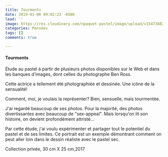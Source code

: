 ```yaml
---
title: Tourments
date: 2019-01-06 09:02:23 -0500
lead: ''
image: https://res.cloudinary.com/npaquet-pastel/image/upload/v1547388216/22310685_1970891043180133_2561922179685130983_n.jpg
categories: Pensées
tags: []
comments: true

---
```

#### Tourments 

Étude au pastel à partir de plusieurs photos disponibles sur le Web et dans les banques d'images, dont celles du photographe Ben Ross. 

Cette actrice a tellement été photographiée et dessinée. Une icône de la sensualité! 

Comment, moi, je voulais la représenter? Bien, sensuelle, mais tourmentée. 

J'ai regardé beaucoup de ses photos. Pour la majorité, des photos divertissantes avec beaucoup de "sex-appeal". Mais lorsqu'on lit son histoire, on devient profondément attristé... 

  
Par cette étude, j'ai voulu expérimenter et partager tout le potentiel du pastel et de ses limites. Ce portrait est un exemple démontrant comment on peut aller loin dans le dessin réaliste avec le pastel sec.   
  
Collection privée, 30 cm X 25 cm,2017